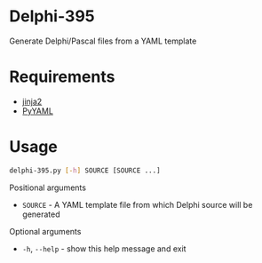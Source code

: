 Delphi-395
==========

Generate Delphi/Pascal files from a YAML template

Requirements
============
* [jinja2](http://jinja.pocoo.org/)
* [PyYAML](http://pyyaml.org/)

Usage
=====
```bash
delphi-395.py [-h] SOURCE [SOURCE ...]
```
Positional arguments
* `SOURCE` - A YAML template file from which Delphi source will be generated

Optional arguments
* `-h`, `--help` - show this help message and exit

